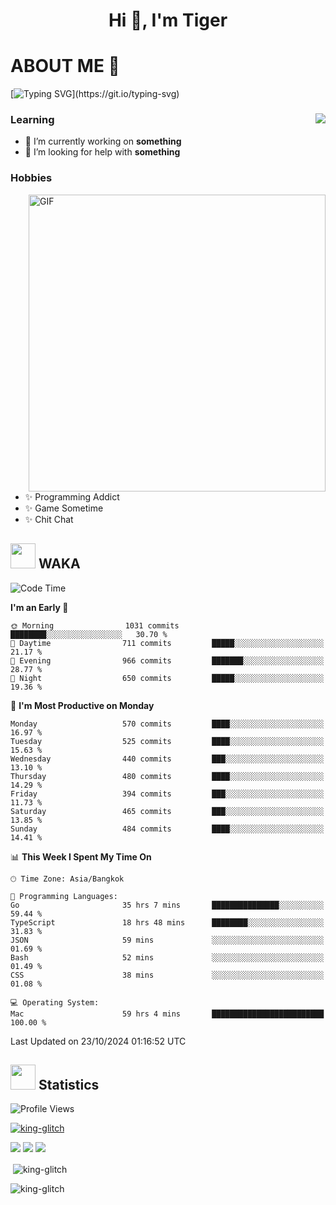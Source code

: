 <h1 align="center">Hi 👋, I'm Tiger</h1>




# ABOUT ME 💬

[![Typing SVG](https://readme-typing-svg.herokuapp.com?color=22F771&vCenter=true&lines=A+perssionate+developer+from+nowhere.)](https://git.io/typing-svg)

<div>
 <img align="right" src="https://spotify-github-profile.vercel.app/api/view?uid=12129734423&cover_image=false&theme=default&bar_color=22d016&bar_color_cover=true" />
 <h3>Learning</h3>
 
 <ul>
  <li>🔭 I’m currently working on <b>something</b></li>
  <li>🤝 I’m looking for help with <b>something</b></li>
 </ul>
 
</div>
<div>
 <h3>Hobbies</h3>
 <img align="right" height="475px"  alt="GIF" src="https://i.pinimg.com/originals/1f/b7/db/1fb7dbee557e5ed509f7517da8a84d58.gif" />
 <ul>
  <li>✨ Programming Addict</li>
  <li>✨ Game Sometime</li>
  <li>✨ Chit Chat</li>
 </ul>
 
</div>



## <img height="40" src="https://raw.githubusercontent.com/innng/innng/master/assets/kyubey.gif"/> WAKA

<!--START_SECTION:waka-->
![Code Time](http://img.shields.io/badge/Code%20Time-2%2C674%20hrs%2042%20mins-blue)

**I'm an Early 🐤** 

```text
🌞 Morning                1031 commits        ████████░░░░░░░░░░░░░░░░░   30.70 % 
🌆 Daytime                711 commits         █████░░░░░░░░░░░░░░░░░░░░   21.17 % 
🌃 Evening                966 commits         ███████░░░░░░░░░░░░░░░░░░   28.77 % 
🌙 Night                  650 commits         █████░░░░░░░░░░░░░░░░░░░░   19.36 % 
```
📅 **I'm Most Productive on Monday** 

```text
Monday                   570 commits         ████░░░░░░░░░░░░░░░░░░░░░   16.97 % 
Tuesday                  525 commits         ████░░░░░░░░░░░░░░░░░░░░░   15.63 % 
Wednesday                440 commits         ███░░░░░░░░░░░░░░░░░░░░░░   13.10 % 
Thursday                 480 commits         ████░░░░░░░░░░░░░░░░░░░░░   14.29 % 
Friday                   394 commits         ███░░░░░░░░░░░░░░░░░░░░░░   11.73 % 
Saturday                 465 commits         ███░░░░░░░░░░░░░░░░░░░░░░   13.85 % 
Sunday                   484 commits         ████░░░░░░░░░░░░░░░░░░░░░   14.41 % 
```


📊 **This Week I Spent My Time On** 

```text
🕑︎ Time Zone: Asia/Bangkok

💬 Programming Languages: 
Go                       35 hrs 7 mins       ███████████████░░░░░░░░░░   59.44 % 
TypeScript               18 hrs 48 mins      ████████░░░░░░░░░░░░░░░░░   31.83 % 
JSON                     59 mins             ░░░░░░░░░░░░░░░░░░░░░░░░░   01.69 % 
Bash                     52 mins             ░░░░░░░░░░░░░░░░░░░░░░░░░   01.49 % 
CSS                      38 mins             ░░░░░░░░░░░░░░░░░░░░░░░░░   01.08 % 

💻 Operating System: 
Mac                      59 hrs 4 mins       █████████████████████████   100.00 % 
```


 Last Updated on 23/10/2024 01:16:52 UTC
<!--END_SECTION:waka-->
## <img height="40" src="https://raw.githubusercontent.com/innng/innng/master/assets/kyubey.gif"/> Statistics
![Profile Views](https://komarev.com/ghpvc/?username=king-glitch)  

<p align="left"> 
 <a href="https://github.com/ryo-ma/github-profile-trophy">
  <img src="https://github-profile-trophy.vercel.app/?username=king-glitch&theme=dracula" alt="king-glitch" />
 </a> </p>

![](https://github-profile-summary-cards.vercel.app/api/cards/profile-details?username=king-glitch&theme=dracula)
![](https://github-profile-summary-cards.vercel.app/api/cards/stats?username=king-glitch&theme=dracula) 
![](https://github-profile-summary-cards.vercel.app/api/cards/productive-time?username=king-glitch&theme=dracula)


<p>&nbsp;<img align="center" src="https://github-readme-stats.vercel.app/api?username=king-glitch&theme=dracula" alt="king-glitch" /></p>

<p><img align="center" src="https://github-readme-streak-stats.herokuapp.com/?user=king-glitch&theme=dracula" alt="king-glitch" /></p>
